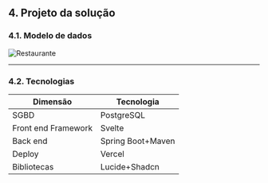 ## 4. Projeto da solução

### 4.1. Modelo de dados

![Restaurante](https://github.com/ICEI-PUC-Minas-PPLES-TI/plf-es-2024-1-ti2-1372100-grupo-4-restaurante/assets/103607467/1c807643-3e27-4b0e-b75d-614bd4b5bf23)

---

### 4.2. Tecnologias

| **Dimensão**   | **Tecnologia**  |
| ---            | ---             |
| SGBD           | PostgreSQL           |
|Front end Framework | Svelte |
| Back end       | Spring Boot+Maven |
| Deploy         | Vercel    |
|Bibliotecas|Lucide+Shadcn|

